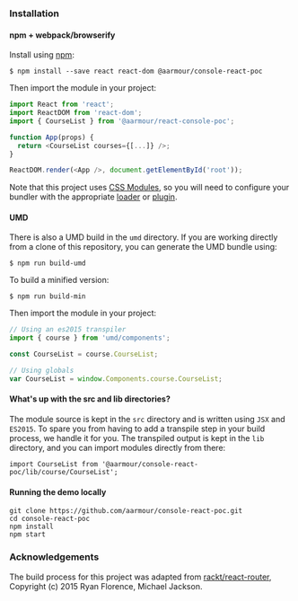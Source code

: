 ### Installation

#### npm + webpack/browserify

Install using [npm](https://www.npmjs.com/):

    $ npm install --save react react-dom @aarmour/console-react-poc

Then import the module in your project:

```js
import React from 'react';
import ReactDOM from 'react-dom';
import { CourseList } from '@aarmour/react-console-poc';

function App(props) {
  return <CourseList courses={[...]} />;
}

ReactDOM.render(<App />, document.getElementById('root'));
```

Note that this project uses [CSS Modules](https://github.com/css-modules/css-modules), so you will need to configure your bundler with the appropriate [loader](https://github.com/css-modules/webpack-demo) or [plugin](https://github.com/css-modules/css-modulesify).

#### UMD

There is also a UMD build in the `umd` directory. If you are working directly from a clone of this repository, you can generate the UMD bundle using:

    $ npm run build-umd

To build a minified version:

    $ npm run build-min

Then import the module in your project:

```js
// Using an es2015 transpiler
import { course } from 'umd/components';

const CourseList = course.CourseList;

// Using globals
var CourseList = window.Components.course.CourseList;
```

#### What's up with the src and lib directories?

The module source is kept in the `src` directory and is written using `JSX` and `ES2015`. To spare you from having to add a transpile step in your build process, we handle it for you. The transpiled output is kept in the `lib` directory, and you can import modules directly from there:

    import CourseList from '@aarmour/console-react-poc/lib/course/CourseList';

#### Running the demo locally

```
git clone https://github.com/aarmour/console-react-poc.git
cd console-react-poc
npm install
npm start
```

### Acknowledgements

The build process for this project was adapted from [rackt/react-router](https://github.com/rackt/react-router), Copyright (c) 2015 Ryan Florence, Michael Jackson.
